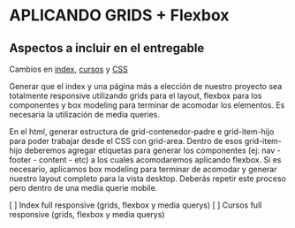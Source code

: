 # APLICANDO GRIDS + Flexbox

## Aspectos a incluir en el entregable

Cambios en [index](./index.html), [cursos](./cursos.html) y [CSS](./styles/index.css)

Generar que el index y una página más a elección de nuestro proyecto sea totalmente responsive utilizando grids para el layout, flexbox para los componentes y box modeling para terminar de acomodar los elementos. Es necesaria la utilización de media queries.

En el html, generar estructura de grid-contenedor-padre e grid-item-hijo para poder trabajar desde el CSS con grid-area.
Dentro de esos grid-item-hijo deberemos agregar etiquetas para generar los componentes (ej: nav - footer - content - etc) a los cuales acomodaremos aplicando flexbox.
Si es necesario, aplicamos box modeling para terminar de acomodar y generar nuestro layout completo para la vista desktop.
Deberás repetir este proceso pero dentro de una media querie mobile.

[ ] Index full responsive (grids, flexbox y media querys)
[ ] Cursos full responsive (grids, flexbox y media querys)
